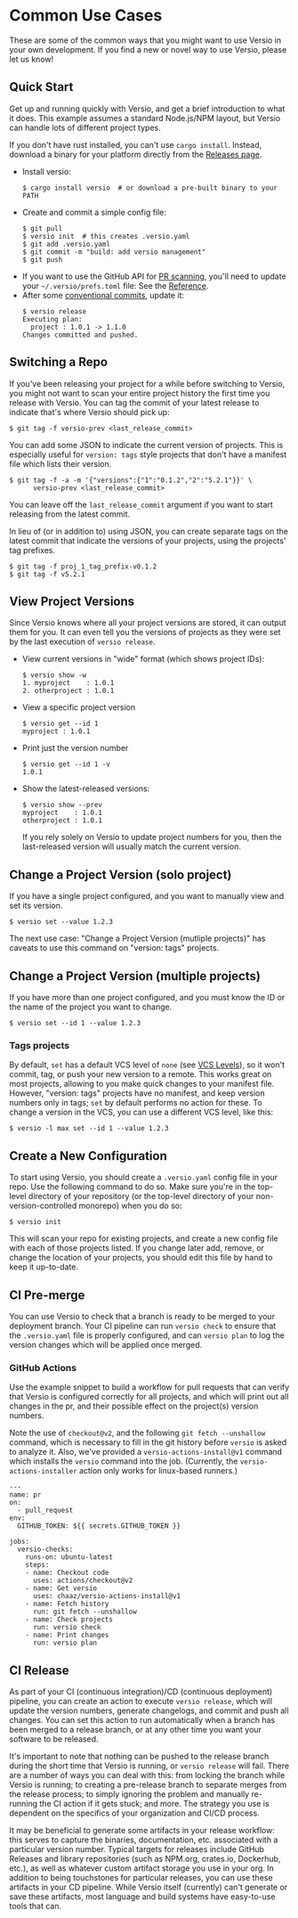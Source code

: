 # Common Use Cases

These are some of the common ways that you might want to use Versio in
your own development. If you find a new or novel way to use Versio,
please let us know!

## Quick Start

Get up and running quickly with Versio, and get a brief introduction to
what it does. This example assumes a standard Node.js/NPM layout, but
Versio can handle lots of different project types.

If you don't have rust installed, you can't use `cargo install`.
Instead, download a binary for your platform directly from the [Releases
page](https://github.com/chaaz/versio/releases).

- Install versio:
  ```
  $ cargo install versio  # or download a pre-built binary to your PATH
  ```
- Create and commit a simple config file:
  ```
  $ git pull
  $ versio init  # this creates .versio.yaml
  $ git add .versio.yaml
  $ git commit -m "build: add versio management"
  $ git push
  ```
- If you want to use the GitHub API for [PR scanning](./pr_scanning.md),
  you'll need to update your `~/.versio/prefs.toml` file: See the
  [Reference](./reference.md#github-api).
- After some [conventional
  commits](https://www.conventionalcommits.org/), update it:
  ```
  $ versio release
  Executing plan:
    project : 1.0.1 -> 1.1.0
  Changes committed and pushed.
  ```

## Switching a Repo

If you've been releasing your project for a while before switching to
Versio, you might not want to scan your entire project history the first
time you release with Versio. You can tag the commit of your latest
release to indicate that's where Versio should pick up:

```
$ git tag -f versio-prev <last_release_commit>
```

You can add some JSON to indicate the current version of projects. This
is especially useful for `version: tags` style projects that don't have
a manifest file which lists their version.

```
$ git tag -f -a -m '{"versions":{"1":"0.1.2","2":"5.2.1"}}' \
      versio-prev <last_release_commit>
```

You can leave off the `last_release_commit` argument if you want to
start releasing from the latest commit.

In lieu of (or in addition to) using JSON, you can create separate tags
on the latest commit that indicate the versions of your projects, using
the projects' tag prefixes.

```
$ git tag -f proj_1_tag_prefix-v0.1.2
$ git tag -f v5.2.1
```

## View Project Versions

Since Versio knows where all your project versions are stored, it can
output them for you. It can even tell you the versions of projects as
they were set by the last execution of `versio release`.

- View current versions in "wide" format (which shows project IDs):
  ```
  $ versio show -w
  1. myproject    : 1.0.1
  2. otherproject : 1.0.1
  ```
- View a specific project version
  ```
  $ versio get --id 1
  myproject : 1.0.1
  ```
- Print just the version number
  ```
  $ versio get --id 1 -v
  1.0.1
  ```
- Show the latest-released versions:
  ```
  $ versio show --prev
  myproject    : 1.0.1
  otherproject : 1.0.1
  ```

  If you rely solely on Versio to update project numbers for you, then
  the last-released version will usually match the current version.

## Change a Project Version (solo project)

If you have a single project configured, and you want to manually view
and set its version.

```
$ versio set --value 1.2.3
```

The next use case: "Change a Project Version (mutliple projects)" has
caveats to use this command on "version: tags" projects.

## Change a Project Version (multiple projects)

If you have more than one project configured, and you must know the ID
or the name of the project you want to change.

```
$ versio set --id 1 --value 1.2.3
```

### Tags projects

By default, `set` has a default VCS level of `none` (see [VCS
Levels](./vcs_levels.md)), so it won't commit, tag, or push your new
version to a remote. This works great on most projects, allowing to you
make quick changes to your manifest file. However, "version: tags"
projects have no manifest, and keep version numbers only in tags; `set`
by default performs no action for these. To change a version in the VCS,
you can use a different VCS level, like this:

```
$ versio -l max set --id 1 --value 1.2.3
```

## Create a New Configuration

To start using Versio, you should create a `.versio.yaml` config file in
your repo. Use the following command to do so. Make sure you're in the
top-level directory of your repository (or the top-level directory of
your non-version-controlled monorepo) when you do so:

```
$ versio init
```

This will scan your repo for existing projects, and create a new config
file with each of those projects listed. If you change later add,
remove, or change the location of your projects, you should edit this
file by hand to keep it up-to-date.

## CI Pre-merge

You can use Versio to check that a branch is ready to be merged to your
deployment branch. Your CI pipeline can run `versio check` to ensure
that the `.versio.yaml` file is properly configured, and can `versio
plan` to log the version changes which will be applied once merged.

### GitHub Actions

Use the example snippet to build a workflow for pull requests that can
verify that Versio is configured correctly for all projects, and which
will print out all changes in the pr, and their possible effect on the
project(s) version numbers.

Note the use of `checkout@v2`, and the following `git fetch --unshallow`
command, which is necessary to fill in the git history before `versio`
is asked to analyze it. Also, we've provided a
`versio-actions-install@v1` command which installs the `versio` command
into the job. (Currently, the `versio-actions-installer` action only
works for linux-based runners.)

```
---
name: pr
on:
  - pull_request
env:
  GITHUB_TOKEN: ${{ secrets.GITHUB_TOKEN }}

jobs:
  versio-checks:
    runs-on: ubuntu-latest
    steps:
    - name: Checkout code
      uses: actions/checkout@v2
    - name: Get versio
      uses: chaaz/versio-actions-install@v1
    - name: Fetch history
      run: git fetch --unshallow
    - name: Check projects
      run: versio check
    - name: Print changes
      run: versio plan
```

## CI Release

As part of your CI (continuous integration)/CD (continuous deployment)
pipeline, you can create an action to execute `versio release`, which
will update the version numbers, generate changelogs, and commit and
push all changes. You can set this action to run automatically when a
branch has been merged to a release branch, or at any other time you
want your software to be released.

It's important to note that nothing can be pushed to the release branch
during the short time that Versio is running, or `versio release` will
fail. There are a number of ways you can deal with this: from locking
the branch while Versio is running; to creating a pre-release branch to
separate merges from the release process; to simply ignoring the problem
and manually re-running the CI action if it gets stuck; and more. The
strategy you use is dependent on the specifics of your organization and
CI/CD process.

It may be beneficial to generate some artifacts in your release
workflow: this serves to capture the binaries, documentation, etc.
associated with a particular version number. Typical targets for
releases include GitHub Releases and library repositories (such as
NPM.org, crates.io, Dockerhub, etc.), as well as whatever custom
artifact storage you use in your org. In addition to being touchstones
for particular releases, you can use these artifacts in your CD
pipeline. While Versio itself (currently) can't generate or save these
artifacts, most language and build systems have easy-to-use tools that
can.

<!--
## CD Deploy

> TODO

`versio publish`

-->
